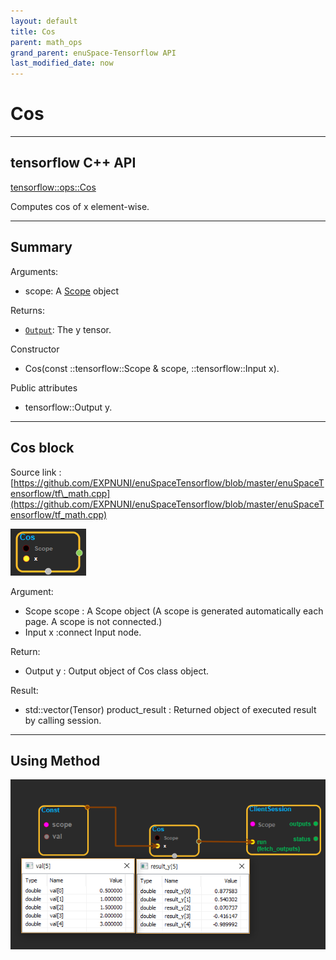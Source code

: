 ```yaml
--- 
layout: default 
title: Cos 
parent: math_ops 
grand_parent: enuSpace-Tensorflow API 
last_modified_date: now 
--- 
```


# Cos

---

## tensorflow C++ API

[tensorflow::ops::Cos](https://www.tensorflow.org/api_docs/cc/class/tensorflow/ops/cos)

Computes cos of x element-wise.

---

## Summary

Arguments:

* scope: A [Scope](https://www.tensorflow.org/api_docs/cc/class/tensorflow/scope.html#classtensorflow_1_1_scope) object

Returns:

* [`Output`](https://www.tensorflow.org/api_docs/cc/class/tensorflow/output.html#classtensorflow_1_1_output): The y tensor.

Constructor

* Cos\(const ::tensorflow::Scope & scope, ::tensorflow::Input x\).

Public attributes

* tensorflow::Output y.

---

## Cos block

Source link : [https://github.com/EXPNUNI/enuSpaceTensorflow/blob/master/enuSpaceTensorflow/tf\_math.cpp](https://github.com/EXPNUNI/enuSpaceTensorflow/blob/master/enuSpaceTensorflow/tf_math.cpp)

![](./assets/math_Cos_Symbol.png)

Argument:

* Scope scope : A Scope object \(A scope is generated automatically each page. A scope is not connected.\)
* Input x :connect  Input node.

Return:

* Output y : Output object of Cos class object.

Result:

* std::vector\(Tensor\) product\_result : Returned object of executed result by calling session.

---

## Using Method

![](./assets/math_Cos_Method.png)

